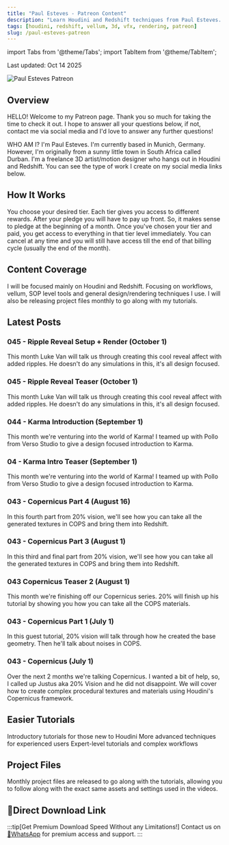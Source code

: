 ```yaml
---
title: "Paul Esteves - Patreon Content"
description: "Learn Houdini and Redshift techniques from Paul Esteves. Focus on workflows, vellum, SOP level tools and general design/rendering techniques."
tags: [houdini, redshift, vellum, 3d, vfx, rendering, patreon]
slug: /paul-esteves-patreon
---
```


import Tabs from '@theme/Tabs';
import TabItem from '@theme/TabItem';

Last updated: Oct 14 2025

![Paul Esteves Patreon](https://c10.patreonusercontent.com/4/patreon-media/p/campaign/6116989/8924d2a6f82c412b9d1aefb1e85aeb76/eyJxIjoxMDAsIndlYnAiOjB9/1.png?token-hash=_sKYtnBCNjNzUBq_9Q_i22aBi3p5z_lesO7mridCgKs%3D&token-time=1761696000)

## Overview

HELLO! Welcome to my Patreon page. Thank you so much for taking the time to check it out. I hope to answer all your questions below, if not, contact me via social media and I'd love to answer any further questions! 

WHO AM I? I'm Paul Esteves. I'm currently based in Munich, Germany. However, I'm originally from a sunny little town in South Africa called Durban. I'm a freelance 3D artist/motion designer who hangs out in Houdini and Redshift. You can see the type of work I create on my social media links below.

## How It Works

You choose your desired tier. Each tier gives you access to different rewards. After your pledge you will have to pay up front. So, it makes sense to pledge at the beginning of a month. Once you've chosen your tier and paid, you get access to everything in that tier level immediately. You can cancel at any time and you will still have access till the end of that billing cycle (usually the end of the month).

## Content Coverage

I will be focused mainly on Houdini and Redshift. Focusing on workflows, vellum, SOP level tools and general design/rendering techniques I use. I will also be releasing project files monthly to go along with my tutorials.

## Latest Posts

### 045 - Ripple Reveal Setup + Render (October 1)
This month Luke Van will talk us through creating this cool reveal affect with added ripples. He doesn't do any simulations in this, it's all design focused.

### 045 - Ripple Reveal Teaser (October 1)
This month Luke Van will talk us through creating this cool reveal affect with added ripples. He doesn't do any simulations in this, it's all design focused.

### 044 - Karma Introduction (September 1)
This month we're venturing into the world of Karma! I teamed up with Pollo from Verso Studio to give a design focused introduction to Karma.

### 04 - Karma Intro Teaser (September 1)
This month we're venturing into the world of Karma! I teamed up with Pollo from Verso Studio to give a design focused introduction to Karma.

### 043 - Copernicus Part 4 (August 16)
In this fourth part from 20% vision, we'll see how you can take all the generated textures in COPS and bring them into Redshift.

### 043 - Copernicus Part 3 (August 1)
In this third and final part from 20% vision, we'll see how you can take all the generated textures in COPS and bring them into Redshift.

### 043 Copernicus Teaser 2 (August 1)
This month we're finishing off our Copernicus series. 20% will finish up his tutorial by showing you how you can take all the COPS materials.

### 043 - Copernicus Part 1 (July 1)
In this guest tutorial, 20% vision will talk through how he created the base geometry. Then he'll talk about noises in COPS.

### 043 - Copernicus (July 1)
Over the next 2 months we're talking Copernicus. I wanted a bit of help, so, I called up Justus aka 20% Vision and he did not disappoint. We will cover how to create complex procedural textures and materials using Houdini's Copernicus framework.

## Easier Tutorials

<Tabs>
<TabItem value="beginner" label="Beginner" default>
Introductory tutorials for those new to Houdini
</TabItem>
<TabItem value="intermediate" label="Intermediate">
More advanced techniques for experienced users
</TabItem>
<TabItem value="advanced" label="Advanced">
Expert-level tutorials and complex workflows
</TabItem>
</Tabs>

## Project Files

Monthly project files are released to go along with the tutorials, allowing you to follow along with the exact same assets and settings used in the videos.

## 🚀Direct Download Link
:::tip[Get Premium Download Speed Without any Limitations!]
Contact us on [💬WhatsApp](https://wa.me/+8613237610083) for premium  access and support.
:::
